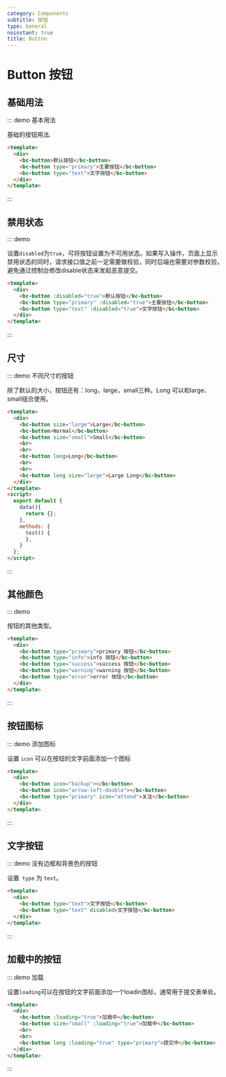 ```yaml
---
category: Components
subtitle: 按钮
type: General
noinstant: true
title: Button
---
```


# Button 按钮

## 基础用法

::: demo 基本用法

基础的按钮用法.

```html
<template>
  <div>
    <bc-button>默认按钮</bc-button>
    <bc-button type="primary">主要按钮</bc-button>
    <bc-button type="text">文字按钮</bc-button>
  </div>
</template>
```
:::

## 禁用状态

::: demo

设置`disabled`为`true`，可将按钮设置为不可用状态。如果写入操作，页面上显示禁用状态的同时，请求接口值之前一定需要做校验，同时后端也需要对参数校验，避免通过控制台修改disable状态来发起恶意提交。

```html
<template>
  <div>
    <bc-button :disabled="true">默认按钮</bc-button>
    <bc-button type="primary" :disabled="true">主要按钮</bc-button>
    <bc-button type="text" :disabled="true">文字按钮</bc-button>
  </div>
</template>
```
:::

## 尺寸

::: demo 不同尺寸的按钮

除了默认的大小，按钮还有：long，large，small三种。Long 可以和large、small组合使用。

```html
<template>
  <div>
    <bc-button size="large">Large</bc-button>
    <bc-button>Normal</bc-button>
    <bc-button size="small">Small</bc-button>
    <br>
    <br>
    <bc-button long>Long</bc-button>
    <br>
    <br>
    <bc-button long size="large">Large Long</bc-button>
  </div>
</template>
<script>
  export default {
    data(){
      return {};
    },
    methods: {
      test() {
      },
    }
  };
</script>
```
:::

## 其他颜色

::: demo

按钮的其他类型。

```html
<template>
  <div>
    <bc-button type="primary">primary 按钮</bc-button>
    <bc-button type="info">info 按钮</bc-button>
    <bc-button type="success">success 按钮</bc-button>
    <bc-button type="warning">warning 按钮</bc-button>
    <bc-button type="error">error 按钮</bc-button>
  </div>
</template>
```
:::

## 按钮图标

::: demo 添加图标

设置 `icon` 可以在按钮的文字前面添加一个图标

```html
<template>
  <div>
    <bc-button icon="backup"></bc-button>
    <bc-button icon="arrow-left-double"></bc-button>
    <bc-button type="primary" icon="attend">关注</bc-button>
  </div>
</template>
```
:::

## 文字按钮

::: demo 没有边框和背景色的按钮

设置` type` 为 `text`。

```html
<template>
  <div>
    <bc-button type="text">文字按钮</bc-button>
    <bc-button type="text" disabled>文字按钮</bc-button>
  </div>
</template>
```
:::

## 加载中的按钮

::: demo 加载

设置`loading`可以在按钮的文字前面添加一个loadin图标，通常用于提交表单处。

```html
<template>
  <div>
    <bc-button :loading="true">加载中</bc-button>
    <bc-button size="small" :loading="true">加载中</bc-button>
    <br>
    <br>
    <bc-button long :loading="true" type="primary">提交中</bc-button>
  </div>
</template>
```
:::
